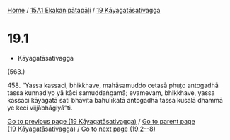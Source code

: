 
[Home](/) / [15A1 Ekakanipātapāḷi](../../15A1.md) / [19 Kāyagatāsativagga](../19.md)

# 19.1

* Kāyagatāsativagga

(563.)

458\. “Yassa kassaci, bhikkhave, mahāsamuddo cetasā phuṭo antogadhā tassa kunnadiyo yā kāci samuddaṅgamā; evamevaṃ, bhikkhave, yassa kassaci kāyagatā sati bhāvitā bahulīkatā antogadhā tassa kusalā dhammā ye keci vijjābhāgiyā”ti.

[Go to previous page (19 Kāyagatāsativagga)](../19.md) / [Go to parent page (19 Kāyagatāsativagga)](../19.md) / [Go to next page (19.2--8)](19.2--8.md)


